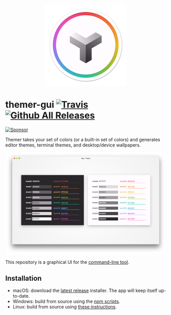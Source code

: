 <p align="center">
  <a href="https://themer.mjswensen.com">
    <img src="icon.png" width="256" height="256" alt="Themer application icon" />
  </a>
</p>

# themer-gui [![Travis](https://img.shields.io/travis/mjswensen/themer-gui/master.svg)](https://travis-ci.org/mjswensen/themer-gui/branches) [![Github All Releases](https://img.shields.io/github/downloads/mjswensen/themer-gui/total.svg)](https://github.com/mjswensen/themer-gui/releases)

[![Sponsor](https://app.codesponsor.io/embed/hHKoUkX4tpsdAzjvSfNXFb22/mjswensen/themer-gui.svg)](https://app.codesponsor.io/link/hHKoUkX4tpsdAzjvSfNXFb22/mjswensen/themer-gui)

Themer takes your set of colors (or a built-in set of colors) and generates editor themes, terminal themes, and desktop/device wallpapers.

![Themer screenshot](screenshot.png)

This repository is a graphical UI for the [command-line tool](https://github.com/mjswensen/themer).

## Installation

* macOS: download the [latest release](https://github.com/mjswensen/themer-gui/releases/latest) installer. The app will keep itself up-to-date.
* Windows: build from source using the [npm scripts](https://github.com/mjswensen/themer-gui/blob/master/package.json).
* Linux: build from source using [these instructions](https://github.com/mjswensen/themer-gui/issues/6).
